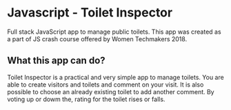 # Javascript - Toilet Inspector 

Full stack JavaScript app to manage public toilets. This app was created as a part of JS crash course offered by Women Techmakers 2018.

## What this app can do?

Toilet Inspector is a practical and very simple app to manage toilets. You are able to create visitors and toilets and comment on your visit. It is also possible to choose an already existing toilet to add another comment. By voting up or dowm the, rating for the toilet rises or falls. 
